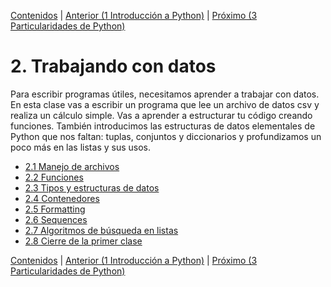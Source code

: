 [Contenidos](../Contenidos.md) \| [Anterior (1 Introducción a Python)](../01_Introduccion/00_Resumen.md) \| [Próximo (3 Particularidades de Python)](../03_Mas_Python/00_Resumen.md)

# 2. Trabajando con datos
Para escribir programas útiles, necesitamos aprender a trabajar con datos. En esta clase vas a escribir un programa que lee un archivo de datos csv y realiza un cálculo simple. Vas a aprender a estructurar tu código creando funciones. También introducimos las estructuras de datos elementales de Python que nos faltan: tuplas, conjuntos y diccionarios y profundizamos un poco más en las listas y sus usos.


* [2.1 Manejo de archivos](01_106Files.md)
* [2.2 Funciones](02_107Funciones.md)
* [2.3 Tipos y estructuras de datos](03_201Datatypes.md)
* [2.4 Contenedores](04_202Containers.md)
* [2.5 Formatting](05_203Formatting.md)
* [2.6 Sequences](06_204Sequences.md)
* [2.7 Algoritmos de búsqueda en listas](07_R_Busquedas.md)
* [2.8 Cierre de la primer clase](08_CierreClase.md)


[Contenidos](../Contenidos.md) \| [Anterior (1 Introducción a Python)](../01_Introduccion/00_Resumen.md) \| [Próximo (3 Particularidades de Python)](../03_Mas_Python/00_Resumen.md)
